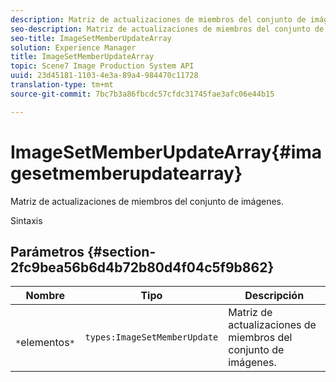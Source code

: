 ```yaml
---
description: Matriz de actualizaciones de miembros del conjunto de imágenes.
seo-description: Matriz de actualizaciones de miembros del conjunto de imágenes.
seo-title: ImageSetMemberUpdateArray
solution: Experience Manager
title: ImageSetMemberUpdateArray
topic: Scene7 Image Production System API
uuid: 23d45181-1103-4e3a-89a4-984470c11728
translation-type: tm+mt
source-git-commit: 7bc7b3a86fbcdc57cfdc31745fae3afc06e44b15

---
```



# ImageSetMemberUpdateArray{#imagesetmemberupdatearray}

Matriz de actualizaciones de miembros del conjunto de imágenes.

Sintaxis

## Parámetros {#section-2fc9bea56b6d4b72b80d4f04c5f9b862}

| Nombre | Tipo | Descripción |
|---|---|---|
| ` *`elementos`*` | `types:ImageSetMemberUpdate` | Matriz de actualizaciones de miembros del conjunto de imágenes. |

